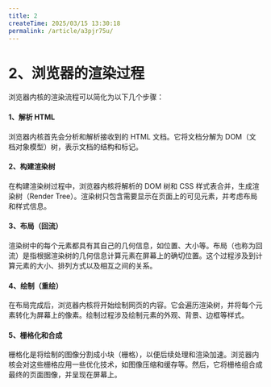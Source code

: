 ```yaml
---
title: 2
createTime: 2025/03/15 13:30:18
permalink: /article/a3pjr75u/
---
```

# 2、浏览器的渲染过程

浏览器内核的渲染流程可以简化为以下几个步骤：

#### 1、解析 HTML

浏览器内核首先会分析和解析接收到的 HTML 文档。它将文档分解为 DOM（文档对象模型）树，表示文档的结构和标记。

#### 2、构建渲染树

在构建渲染树过程中，浏览器内核将解析的 DOM 树和 CSS 样式表合并，生成渲染树（Render Tree）。渲染树只包含需要显示在页面上的可见元素，并考虑布局和样式信息。

#### 3、布局（回流）

渲染树中的每个元素都具有其自己的几何信息，如位置、大小等。布局（也称为回流）是指根据渲染树的几何信息计算元素在屏幕上的确切位置。这个过程涉及到计算元素的大小、排列方式以及相互之间的关系。

#### 4、绘制（重绘）

在布局完成后，浏览器内核将开始绘制网页的内容。它会遍历渲染树，并将每个元素转化为屏幕上的像素。绘制过程涉及绘制元素的外观、背景、边框等样式。

#### 5、栅格化和合成

栅格化是将绘制的图像分割成小块（栅格），以便后续处理和渲染加速。浏览器内核会对这些栅格应用一些优化技术，如图像压缩和缓存等。然后，它将栅格组合成最终的页面图像，并呈现在屏幕上。
